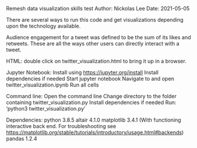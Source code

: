 ﻿Remesh data visualization skills test 
Author: Nickolas Lee
Date: 2021-05-05

There are several ways to run this code and get visualizations depending upon the technology available.   

Audience engagement for a tweet was defined to be the sum of its likes and retweets. These are all the ways other users can directly interact with a tweet. 

HTML:
double click on twitter_visualization.html to bring it up in a browser. 

Jupyter Notebook:
Install using https://jupyter.org/install
Install dependencies if needed
Start jupyter notebook
Navigate to and open twitter_visualization.ipynb
Run all cells

Command line:
Open the command line
Change directory to the folder containing twitter_visualization.py
Install dependencies if needed
Run: ‘python3 twitter_visualization.py’

Dependencies:
python 3.8.5
altair 4.1.0
matplotlib 3.4.1 (With functioning interactive back end. For troubleshooting see https://matplotlib.org/stable/tutorials/introductory/usage.html#backends)
pandas 1.2.4



